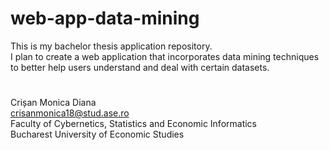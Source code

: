 # web-app-data-mining
This is my bachelor thesis application repository.\
I plan to create a web application that incorporates data mining techniques to better help users understand and deal with certain datasets.
#
Crișan Monica Diana\
crisanmonica18@stud.ase.ro\
Faculty of Cybernetics, Statistics and Economic Informatics\
Bucharest University of Economic Studies
